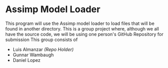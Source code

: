 Assimp Model Loader
==================

This program will use the Assimp model loader to load files that will be found in another directory.
This is a group project where, although we all have the source code, we will be using one person's GitHub Repository for submission
This group consists of
 * Luis Almanzar *(Repo Holder)*
 * Gunnar Wambaugh
 * Daniel Lopez


